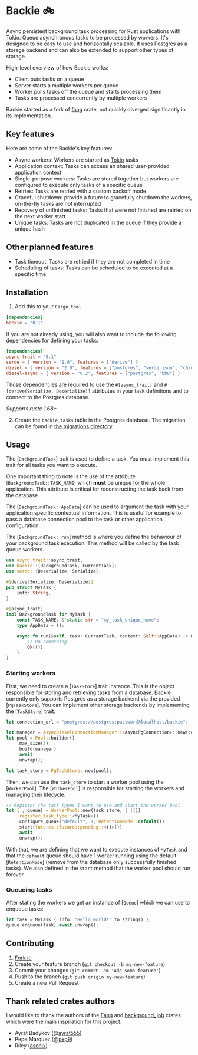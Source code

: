 # Backie 🚲

Async persistent background task processing for Rust applications with Tokio. Queue asynchronous tasks
to be processed by workers. It's designed to be easy to use and horizontally scalable. It uses Postgres as
a storage backend and can also be extended to support other types of storage.

High-level overview of how Backie works:
- Client puts tasks on a queue
- Server starts a multiple workers per queue
- Worker pulls tasks off the queue and starts processing them
- Tasks are processed concurrently by multiple workers

Backie started as a fork of
[fang](https://github.com/ayrat555/fang) crate, but quickly diverged significantly in its implementation.

## Key features

Here are some of the Backie's key features:

- Async workers: Workers are started as [Tokio](https://tokio.rs/) tasks
- Application context: Tasks can access an shared user-provided application context
- Single-purpose workers: Tasks are stored together but workers are configured to execute only tasks of a specific queue
- Retries: Tasks are retried with a custom backoff mode
- Graceful shutdown: provide a future to gracefully shutdown the workers, on-the-fly tasks are not interrupted
- Recovery of unfinished tasks: Tasks that were not finished are retried on the next worker start
- Unique tasks: Tasks are not duplicated in the queue if they provide a unique hash

## Other planned features

- Task timeout: Tasks are retried if they are not completed in time
- Scheduling of tasks: Tasks can be scheduled to be executed at a specific time

## Installation

1. Add this to your `Cargo.toml`

```toml
[dependencies]
backie = "0.1"
```

If you are not already using, you will also want to include the following dependencies for defining your tasks:

```toml
[dependencies]
async-trait = "0.1"
serde = { version = "1.0", features = ["derive"] }
diesel = { version = "2.0", features = ["postgres", "serde_json", "chrono", "uuid"] }
diesel-async = { version = "0.2", features = ["postgres", "bb8"] }
```

Those dependencies are required to use the `#[async_trait]` and `#[derive(Serialize, Deserialize)]` attributes
in your task definitions and to connect to the Postgres database.

*Supports rustc 1.68+*

2. Create the `backie_tasks` table in the Postgres database. The migration can be found in [the migrations directory](https://github.com/rafaelcaricio/backie/blob/master/migrations/2023-03-06-151907_create_backie_tasks/up.sql).

## Usage

The [`BackgroundTask`] trait is used to define a task. You must implement this trait for all
tasks you want to execute.

One important thing to note is the use of the attribute [`BackgroundTask::TASK_NAME`] which **must** be unique for 
the whole application. This attribute is critical for reconstructing the task back from the database.

The [`BackgroundTask::AppData`] can be used to argument the task with your application specific contextual information.
This is useful for example to pass a database connection pool to the task or other application configuration.

The [`BackgroundTask::run`] method is where you define the behaviour of your background task execution. This method
will be called by the task queue workers.

```rust
use async_trait::async_trait;
use backie::{BackgroundTask, CurrentTask};
use serde::{Deserialize, Serialize};

#[derive(Serialize, Deserialize)]
pub struct MyTask {
    info: String,
}

#[async_trait]
impl BackgroundTask for MyTask {
    const TASK_NAME: &'static str = "my_task_unique_name";
    type AppData = ();

    async fn run(&self, task: CurrentTask, context: Self::AppData) -> Result<(), anyhow::Error> {
        // Do something
        Ok(())
    }
}
```

### Starting workers

First, we need to create a [`TaskStore`] trait instance. This is the object responsible for storing and retrieving
tasks from a database. Backie currently only supports Postgres as a storage backend via the provided
[`PgTaskStore`]. You can implement other storage backends by implementing the [`TaskStore`] trait.

```rust
let connection_url = "postgres://postgres:password@localhost/backie";

let manager = AsyncDieselConnectionManager::<AsyncPgConnection>::new(connection_url);
let pool = Pool::builder()
    .max_size(3)
    .build(manager)
    .await
    .unwrap();

let task_store = PgTaskStore::new(pool);
```

Then, we can use the `task_store` to start a worker pool using the [`WorkerPool`]. The [`WorkerPool`] is responsible
for starting the workers and managing their lifecycle.

```rust
// Register the task types I want to use and start the worker pool
let (_, queue) = WorkerPool::new(task_store, |_|())
    .register_task_type::<MyTask>()
    .configure_queue("default", 1, RetentionMode::default())
    .start(futures::future::pending::<()>())
    .await
    .unwrap();
```

With that, we are defining that we want to execute instances of `MyTask` and that the `default` queue should 
have 1 worker running using the default [`RetentionMode`] (remove from the database only successfully finished tasks).
We also defined in the `start` method that the worker pool should run forever.

### Queueing tasks

After stating the workers we get an instance of [`Queue`] which we can use to enqueue tasks:

```rust
let task = MyTask { info: "Hello world!".to_string() };
queue.enqueue(task).await.unwrap();
```

## Contributing

1. [Fork it!](https://github.com/rafaelcaricio/backie/fork)
2. Create your feature branch (`git checkout -b my-new-feature`)
3. Commit your changes (`git commit -am 'Add some feature'`)
4. Push to the branch (`git push origin my-new-feature`)
5. Create a new Pull Request

## Thank related crates authors

I would like to thank the authors of the [Fang](https://github.com/ayrat555/fang) and [background_job](https://git.asonix.dog/asonix/background-jobs.git) crates which were the main inspiration for this project.

- Ayrat Badykov ([@ayrat555](https://github.com/ayrat555))
- Pepe Márquez ([@pxp9](https://github.com/pxp9))
- Riley ([asonix](https://github.com/asonix))
